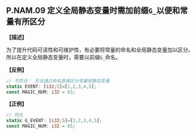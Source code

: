 ## P.NAM.09 定义全局静态变量时需加前缀`G_`以便和常量有所区分

**【描述】**

为了提升代码可读性和可维护性，有必要将常量的命名和全局静态变量加以区分。所以在定义全局静态变量时，需要以前缀`G_`命名。


**【反例】**

```rust
// 不符合： 无法通过命名直接区分常量和静态变量
static EVENT: [i32;5]=[1,2,3,4,5];
const MAGIC_NUM: i32 = 65;
```

**【正例】**

```rust
// 符合
static G_EVENT: [i32;5]=[1,2,3,4,5];
const MAGIC_NUM: i32 = 65;
```

